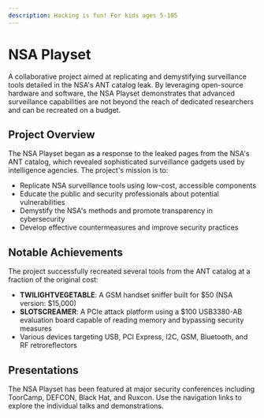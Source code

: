 ```yaml
---
description: Hacking is fun! For kids ages 5-105
---
```


# NSA Playset

A collaborative project aimed at replicating and demystifying surveillance tools detailed in the NSA's ANT catalog leak. By leveraging open-source hardware and software, the NSA Playset demonstrates that advanced surveillance capabilities are not beyond the reach of dedicated researchers and can be recreated on a budget.

## Project Overview

The NSA Playset began as a response to the leaked pages from the NSA's ANT catalog, which revealed sophisticated surveillance gadgets used by intelligence agencies. The project's mission is to:

- Replicate NSA surveillance tools using low-cost, accessible components
- Educate the public and security professionals about potential vulnerabilities
- Demystify the NSA's methods and promote transparency in cybersecurity
- Develop effective countermeasures and improve security practices

## Notable Achievements

The project successfully recreated several tools from the ANT catalog at a fraction of the original cost:

- **TWILIGHTVEGETABLE**: A GSM handset sniffer built for $50 (NSA version: $15,000)
- **SLOTSCREAMER**: A PCIe attack platform using a $100 USB3380-AB evaluation board capable of reading memory and bypassing security measures
- Various devices targeting USB, PCI Express, I2C, GSM, Bluetooth, and RF retroreflectors

## Presentations

The NSA Playset has been featured at major security conferences including ToorCamp, DEFCON, Black Hat, and Ruxcon. Use the navigation links to explore the individual talks and demonstrations.

